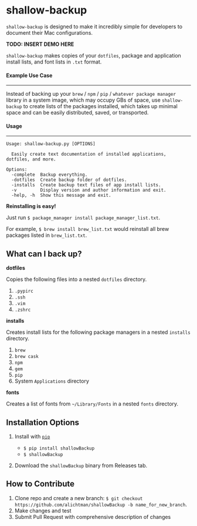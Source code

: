 # shallow-backup

`shallow-backup` is designed to make it incredibly simple for developers to document their Mac configurations.

**TODO: INSERT DEMO HERE**

`shallow-backup` makes copies of your `dotfiles`, package and application install lists, and font lists in `.txt` format.

#### Example Use Case
---

Instead of backing up your `brew` / `npm` / `pip` / `whatever package manager` library in a system image, which may occupy GBs of space, use `shallow-backup` to create lists of the packages installed, which takes up minimal space and can be easily distributed, saved, or transported.

#### Usage
---

```
Usage: shallow-backup.py [OPTIONS]

  Easily create text documentation of installed applications, dotfiles, and more.

Options:
  -complete  Backup everything.
  -dotfiles  Create backup folder of dotfiles.
  -installs  Create backup text files of app install lists.
  -v         Display version and author information and exit.
  -help, -h  Show this message and exit.
```

**Reinstalling is easy!**

Just run `$ package_manager install package_manager_list.txt`.

For example, `$ brew install brew_list.txt` would reinstall all brew packages listed in `brew_list.txt`.

**What can I back up?**
---

**dotfiles**

Copies the following files into a nested `dotfiles` directory.

1. `.pypirc`
1. `.ssh `
1. `.vim`
1. `.zshrc`

**installs**

Creates install lists for the following package managers in a nested `installs` directory.

1. `brew`
1. `brew cask`
1. `npm`
1. `gem`
1. `pip`
1. System `Applications` directory

**fonts**

Creates a list of fonts from `~/Library/Fonts` in a nested `fonts` directory.

**Installation Options**
---

1. Install with [`pip`](https://pypi.org/project/shallowBackup/)
    + `$ pip install shallowBackup`
    + `$ shallowBackup`

2. Download the `shallowBackup` binary from Releases tab.

**How to Contribute**
---

1. Clone repo and create a new branch: `$ git checkout https://github.com/alichtman/shallowBackup -b name_for_new_branch`.
2. Make changes and test
3. Submit Pull Request with comprehensive description of changes
